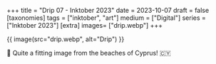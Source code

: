 +++
title = "Drip 07 - Inktober 2023"
date = 2023-10-07
draft =  false
[taxonomies]
tags = ["inktober", "art"]
medium = ["Digital"]
series = ["Inktober 2023"]
[extra]
images= ["drip.webp"]
+++

{{ image(src="drip.webp", alt="Drip") }}

🥵 Quite a fitting image from the beaches of Cyprus! 🇨🇾
